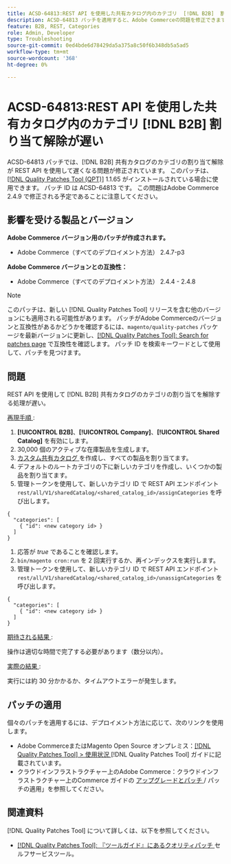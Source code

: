 ```yaml
---
title: ACSD-64813:REST API を使用した共有カタログ内のカテゴリ  [!DNL B2B]  割り当て解除が遅い
description: ACSD-64813 パッチを適用すると、Adobe Commerceの問題を修正できます。この問題では、REST API を使用して共有カタログのカテゴリの割り当て解除を行  [!DNL B2B]  と時間がかかります。
feature: B2B, REST, Categories
role: Admin, Developer
type: Troubleshooting
source-git-commit: 0ed4bde6d78429da5a375a8c50f6b348db5a5ad5
workflow-type: tm+mt
source-wordcount: '368'
ht-degree: 0%

---
```



# ACSD-64813:REST API を使用した共有カタログ内のカテゴリ [!DNL B2B] 割り当て解除が遅い

ACSD-64813 パッチでは、[!DNL B2B] 共有カタログのカテゴリの割り当て解除が REST API を使用して遅くなる問題が修正されています。 このパッチは、[[!DNL Quality Patches Tool (QPT)]](/help/tools/quality-patches-tool/quality-patches-tool-to-self-serve-quality-patches.md) 1.1.65 がインストールされている場合に使用できます。 パッチ ID は ACSD-64813 です。 この問題はAdobe Commerce 2.4.9 で修正される予定であることに注意してください。

## 影響を受ける製品とバージョン

**Adobe Commerce バージョン用のパッチが作成されます。**

* Adobe Commerce（すべてのデプロイメント方法） 2.4.7-p3

**Adobe Commerce バージョンとの互換性：**

* Adobe Commerce（すべてのデプロイメント方法） 2.4.4 - 2.4.8

>[!NOTE]
>
>このパッチは、新しい [!DNL Quality Patches Tool] リリースを含む他のバージョンにも適用される可能性があります。 パッチがAdobe Commerceのバージョンと互換性があるかどうかを確認するには、`magento/quality-patches` パッケージを最新バージョンに更新し、[[!DNL Quality Patches Tool]: Search for patches page](https://experienceleague.adobe.com/tools/commerce-quality-patches/index.html) で互換性を確認します。 パッチ ID を検索キーワードとして使用して、パッチを見つけます。

## 問題

REST API を使用して [!DNL B2B] 共有カタログのカテゴリの割り当てを解除する処理が遅い。

<u> 再現手順 </u>:

1. **[!UICONTROL B2B]**、**[!UICONTROL Company]**、**[!UICONTROL Shared Catalog]** を有効にします。
1. 30,000 個のアクティブな在庫製品を生成します。
1. [ カスタム共有カタログ ](https://experienceleague.adobe.com/en/docs/commerce-admin/b2b/shared-catalogs/catalog-shared#actions-controls) を作成し、すべての製品を割り当てます。
1. デフォルトのルートカテゴリの下に新しいカテゴリを作成し、いくつかの製品を割り当てます。
1. 管理トークンを使用して、新しいカテゴリ ID で REST API エンドポイント `rest/all/V1/sharedCatalog/<shared_catalog_id>/assignCategories` を呼び出します。

```
{
  "categories": [
    { "id": <new category id> }
  ]
}
```

1. 応答が *true* であることを確認します。
1. `bin/magento cron:run` を 2 回実行するか、再インデックスを実行します。
1. 管理トークンを使用して、新しいカテゴリ ID で REST API エンドポイント `rest/all/V1/sharedCatalog/<shared_catalog_id>/unassignCategories` を呼び出します。

```
{
  "categories": [
    { "id": <new category id> }
  ]
}
```

<u> 期待される結果 </u>:

操作は適切な時間で完了する必要があります（数分以内）。

<u> 実際の結果 </u>:

実行には約 30 分かかるか、タイムアウトエラーが発生します。

## パッチの適用

個々のパッチを適用するには、デプロイメント方法に応じて、次のリンクを使用します。

* Adobe CommerceまたはMagento Open Source オンプレミス：[[!DNL Quality Patches Tool] > 使用状況 ](/help/tools/quality-patches-tool/usage.md)[!DNL Quality Patches Tool] ガイドに記載されています。
* クラウドインフラストラクチャー上のAdobe Commerce：クラウドインフラストラクチャー上のCommerce ガイドの [ アップグレードとパッチ ](https://experienceleague.adobe.com/docs/commerce-cloud-service/user-guide/develop/upgrade/apply-patches.html)/ パッチの適用」を参照してください。

## 関連資料

[!DNL Quality Patches Tool] について詳しくは、以下を参照してください。

* [[!DNL Quality Patches Tool]: 『ツールガイド』にあるクオリティパッチ ](/help/tools/quality-patches-tool/quality-patches-tool-to-self-serve-quality-patches.md) セルフサービスツール。
